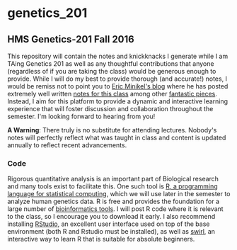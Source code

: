 # genetics_201

## HMS Genetics-201 Fall 2016

This repository will contain the notes and knickknacks I generate while I am TAing Genetics 201 as well as any thoughtful contributions that anyone (regardless of if you are taking the class) would be generous enough to provide. While I will do my best to provide thorough (and accurate!) notes, I would be remiss not to point you to [Eric Minikel's blog](http://www.cureffi.org/) where he has posted extremely well written [notes for this class](http://www.cureffi.org/tag/genetics-201/) among other [fantastic pieces](http://www.cureffi.org/2016/01/20/does-this-mean-ill-definitely-get-the-disease/). Instead, I aim for this platform to provide a dynamic and interactive learning experience that will foster discussion and collaboration throughout the semester. I'm looking forward to hearing from you!

__A Warning__: There truly is no substitute for attending lectures. Nobody's notes will perfectly reflect what was taught in class and content is updated annually to reflect recent advancements.

### Code

Rigorous quantitative analysis is an important part of Biological research and many tools exist to facilitate this. One such tool is [R, a programming language for statistical computing](https://www.r-project.org/), which we will use later in the semester to analyze human genetics data. R is free and provides the foundation for a large number of [bioinformatics tools](https://www.bioconductor.org/). I will post R code where it is relevant to the class, so I encourage you to download it early. I also recommend installing [RStudio](https://www.rstudio.com/), an excellent user interface used on top of the base environment (both R and Rstudio must be installed), as well as [swirl](http://swirlstats.com/), an interactive way to learn R that is suitable for absolute beginners.
